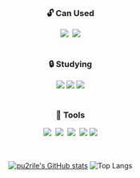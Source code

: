 <h3 align="center">🔓 Can Used</h3>
<div align="center">
  <img src="https://img.shields.io/badge/python-3670A0?style=for-the-badge&logo=python&logoColor=ffdd54" />&nbsp
  <img src="https://img.shields.io/badge/java-007396?style=for-the-badge&logo=java&logoColor=white"/>
</div>

<br>

<h3 align="center">🔒 Studying</h3>
<div align="center">
  <img src="https://img.shields.io/badge/Amazon AWS-232F3E?style=for-the-badge&logo=amazonaws&logoColor=white"/>
  <img src="https://img.shields.io/badge/MySQL-4479A1?style=for-the-badge&logo=MySQL&logoColor=white"/>
  <img src="https://img.shields.io/badge/Spring-6DB33F?style=for-the-badge&logo=Spring&logoColor=white"/>


</div>
<br>

<h3 align="center">🔐 Tools</h3>
<div align="center">
  <img src="https://img.shields.io/badge/github-181717.svg?style=for-the-badge&logo=github&logoColor=white" />&nbsp
  <img src="https://img.shields.io/badge/Notion-F3F3F3.svg?style=for-the-badge&logo=notion&logoColor=black" />&nbsp
  <img src="https://img.shields.io/badge/figma-F24E1E.svg?style=for-the-badge&logo=figma&logoColor=white" />&nbsp
  <img src="https://img.shields.io/badge/Visual Studio Code-007ACC?style=for-the-badge&logo=Visual Studio Code&logoColor=white"/>
  <img src="https://img.shields.io/badge/Xcode-147EFB?style=for-the-badge&logo=Xcode&logoColor=white"/>
</div>
<br>
<div align="center">
<br>
  
  [![pu2rile's GitHub stats](https://github-readme-stats.vercel.app/api?username=pu2rile&include_all_commits=true&theme=nord&hide_border=true&count_private=true)](https://github.com/jiholee0/github-readme-stats)
  ![Top Langs](https://github-readme-stats.vercel.app/api/top-langs/?username=pu2rile&layout=compact)
